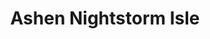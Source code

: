 ---
title: Ashen Nightstorm Isle
layout: projectpage
group: professional

urlsafetitle: Ashen
image: images/ashen.png
description: Set in a sprawling open world, Ashen is a tight, 3rd person, skill-based action RPG about guiding your wanderer through a newly lit world. I worked on gameplay bug fixes in Ashen & Ashen Nightstorm Isle. 
source: https://onemanup.itch.io/exspelled
exe: https://onemanup.itch.io/exspelled

datemade: 2019 - 2020
platform: PC
engine: Unreal
teamsize: --
duration: --
---